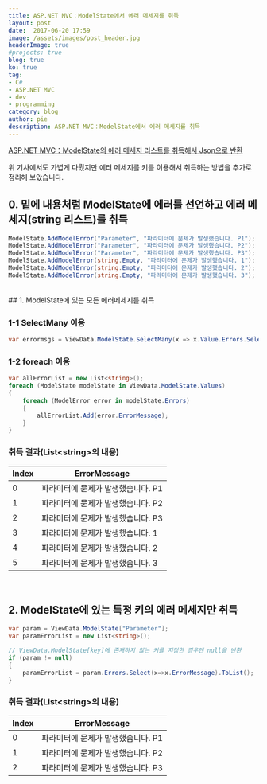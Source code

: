 ```yaml
---
title: ASP.NET MVC：ModelState에서 에러 메세지를 취득
layout: post
date:  2017-06-20 17:59
image: /assets/images/post_header.jpg
headerImage: true
#projects: true
blog: true
ko: true
tag:
- C#
- ASP.NET MVC
- dev
- programming
category: blog
author: pie
description: ASP.NET MVC：ModelState에서 에러 메세지를 취득
---
```


[ASP.NET MVC：ModelState의 에러 메세지 리스트를 취득해서 Json으로 반환](/entry/blog/0029/)

위 기사에서도 가볍게 다뤘지만 에러 메세지를 키를 이용해서 취득하는 방법을 추가로 정리해 보았습니다.
<br>
## 0. 밑에 내용처럼 ModelState에 에러를 선언하고 에러 메세지(string 리스트)를 취득

```cs
ModelState.AddModelError("Parameter", "파라미터에 문제가 발생했습니다. P1");
ModelState.AddModelError("Parameter", "파라미터에 문제가 발생했습니다. P2");
ModelState.AddModelError("Parameter", "파라미터에 문제가 발생했습니다. P3");
ModelState.AddModelError(string.Empty, "파라미터에 문제가 발생했습니다. 1");
ModelState.AddModelError(string.Empty, "파라미터에 문제가 발생했습니다. 2");
ModelState.AddModelError(string.Empty, "파라미터에 문제가 발생했습니다. 3");
```

<br>
## 1. ModelState에 있는 모든 에러메세지를 취득

### 1-1 SelectMany 이용
```cs
var errormsgs = ViewData.ModelState.SelectMany(x => x.Value.Errors.Select(z => z.ErrorMessage)).ToList();
```

### 1-2 foreach 이용
```cs
var allErrorList = new List<string>();
foreach (ModelState modelState in ViewData.ModelState.Values)
{
	foreach (ModelError error in modelState.Errors)
	{
		allErrorList.Add(error.ErrorMessage);
	}
}
```

### 취득 결과(List<string\>의 내용)

|Index|ErrorMessage|
|--|--|
|0|파라미터에 문제가 발생했습니다. P1|
|1|파라미터에 문제가 발생했습니다. P2|
|2|파라미터에 문제가 발생했습니다. P3|
|3|파라미터에 문제가 발생했습니다. 1|
|4|파라미터에 문제가 발생했습니다. 2|
|5|파라미터에 문제가 발생했습니다. 3|


<br>

## 2. ModelState에 있는 특정 키의 에러 메세지만 취득

```cs
var param = ViewData.ModelState["Parameter"];
var paramErrorList = new List<string>();

// ViewData.ModelState[key]에 존재하지 않는 키를 지정한 경우엔 null을 반환
if (param != null)
{
	paramErrorList = param.Errors.Select(x=>x.ErrorMessage).ToList();
}
```

### 취득 결과(List<string\>의 내용)
|Index|ErrorMessage|
|--|--|
|0|파라미터에 문제가 발생했습니다. P1|
|1|파라미터에 문제가 발생했습니다. P2|
|2|파라미터에 문제가 발생했습니다. P3|
